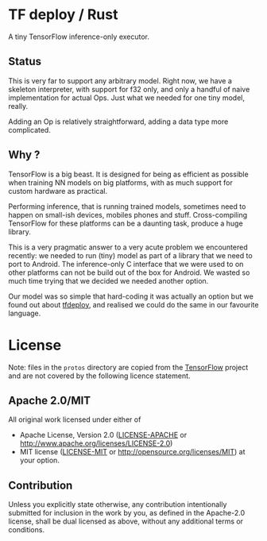 # TF deploy / Rust

A tiny TensorFlow inference-only executor.

## Status

This is very far to support any arbitrary model. Right now, we have a skeleton
interpreter, with support for f32 only, and only a handful of naive
implementation for actual Ops. Just what we needed for one tiny model, really.

Adding an Op is relatively straightforward, adding a data type more
complicated.

## Why ?

TensorFlow is a big beast. It is designed for being as efficient as possible
when training NN models on big platforms, with as much support for custom
hardware as practical.

Performing inference, that is running trained models, sometimes need to happen
on small-ish devices, mobiles phones and stuff. Cross-compiling TensorFlow for
these platforms can be a daunting task, produce a huge library.

This is a very pragmatic answer to a very acute problem we encountered
recently: we needed to run (tiny) model as part of a library that we need to
port to Android. The inference-only C interface that we were used to on other
platforms can not be build out of the box for Android. We wasted so much time
trying that we decided we needed another option.

Our model was so simple that hard-coding it was actually an option but we 
found out about [tfdeploy](https://github.com/riga/tfdeploy), and realised
we could do the same in our favourite language.

# License

Note: files in the `protos` directory are copied from the
[TensorFlow](https://github.com/tensorflow/tensorflow) project and are not
covered by the following licence statement.

## Apache 2.0/MIT

All original work licensed under either of
 * Apache License, Version 2.0 ([LICENSE-APACHE](LICENSE-APACHE) or http://www.apache.org/licenses/LICENSE-2.0)
 * MIT license ([LICENSE-MIT](LICENSE-MIT) or http://opensource.org/licenses/MIT)
at your option.

## Contribution

Unless you explicitly state otherwise, any contribution intentionally submitted
for inclusion in the work by you, as defined in the Apache-2.0 license, shall
be dual licensed as above, without any additional terms or conditions.
